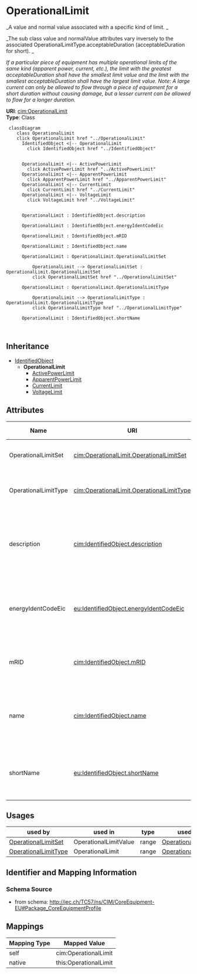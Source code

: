 # OperationalLimit


_A value and normal value associated with a specific kind of limit. _

_The sub class value and normalValue attributes vary inversely to the associated OperationalLimitType.acceptableDuration (acceptableDuration for short).  _

_If a particular piece of equipment has multiple operational limits of the same kind (apparent power, current, etc.), the limit with the greatest acceptableDuration shall have the smallest limit value and the limit with the smallest acceptableDuration shall have the largest limit value.  Note: A large current can only be allowed to flow through a piece of equipment for a short duration without causing damage, but a lesser current can be allowed to flow for a longer duration._





**URI**: [cim:OperationalLimit](http://iec.ch/TC57/CIM100#OperationalLimit)<br />
**Type**: Class




```mermaid
 classDiagram
    class OperationalLimit
    click OperationalLimit href "../OperationalLimit"
      IdentifiedObject <|-- OperationalLimit
        click IdentifiedObject href "../IdentifiedObject"
      

      OperationalLimit <|-- ActivePowerLimit
        click ActivePowerLimit href "../ActivePowerLimit"
      OperationalLimit <|-- ApparentPowerLimit
        click ApparentPowerLimit href "../ApparentPowerLimit"
      OperationalLimit <|-- CurrentLimit
        click CurrentLimit href "../CurrentLimit"
      OperationalLimit <|-- VoltageLimit
        click VoltageLimit href "../VoltageLimit"
      
      
      OperationalLimit : IdentifiedObject.description
        
      OperationalLimit : IdentifiedObject.energyIdentCodeEic
        
      OperationalLimit : IdentifiedObject.mRID
        
      OperationalLimit : IdentifiedObject.name
        
      OperationalLimit : OperationalLimit.OperationalLimitSet
        
          OperationalLimit --> OperationalLimitSet : OperationalLimit.OperationalLimitSet
          click OperationalLimitSet href "../OperationalLimitSet"
        
      OperationalLimit : OperationalLimit.OperationalLimitType
        
          OperationalLimit --> OperationalLimitType : OperationalLimit.OperationalLimitType
          click OperationalLimitType href "../OperationalLimitType"
        
      OperationalLimit : IdentifiedObject.shortName
        
      
```





## Inheritance
* [IdentifiedObject](IdentifiedObject.md)
    * **OperationalLimit**
        * [ActivePowerLimit](ActivePowerLimit.md)
        * [ApparentPowerLimit](ApparentPowerLimit.md)
        * [CurrentLimit](CurrentLimit.md)
        * [VoltageLimit](VoltageLimit.md)



## Attributes


| Name | URI | Cardinality and Range | Description | Inheritance |
| ---  | --- | --- | --- | --- |
| OperationalLimitSet | [cim:OperationalLimit.OperationalLimitSet](http://iec.ch/TC57/CIM100#OperationalLimit.OperationalLimitSet) | 1 <br />  [OperationalLimitSet](OperationalLimitSet.md)  | The limit set to which the limit values belong | direct |
| OperationalLimitType | [cim:OperationalLimit.OperationalLimitType](http://iec.ch/TC57/CIM100#OperationalLimit.OperationalLimitType) | 1 <br />  [OperationalLimitType](OperationalLimitType.md)  | The limit type associated with this limit | direct |
| description | [cim:IdentifiedObject.description](http://iec.ch/TC57/CIM100#IdentifiedObject.description) | 0..1 <br />  string  | The description is a free human readable text describing or naming the object | [IdentifiedObject](IdentifiedObject.md) |
| energyIdentCodeEic | [eu:IdentifiedObject.energyIdentCodeEic](http://iec.ch/TC57/CIM100-European#IdentifiedObject.energyIdentCodeEic) | 0..1 <br />  string  | The attribute is used for an exchange of the EIC code (Energy identification ... | [IdentifiedObject](IdentifiedObject.md) |
| mRID | [cim:IdentifiedObject.mRID](http://iec.ch/TC57/CIM100#IdentifiedObject.mRID) | 1 <br />  string  | Master resource identifier issued by a model authority | [IdentifiedObject](IdentifiedObject.md) |
| name | [cim:IdentifiedObject.name](http://iec.ch/TC57/CIM100#IdentifiedObject.name) | 1 <br />  string  | The name is any free human readable and possibly non unique text naming the o... | [IdentifiedObject](IdentifiedObject.md) |
| shortName | [eu:IdentifiedObject.shortName](http://iec.ch/TC57/CIM100-European#IdentifiedObject.shortName) | 0..1 <br />  string  | The attribute is used for an exchange of a human readable short name with len... | [IdentifiedObject](IdentifiedObject.md) |





## Usages

| used by | used in | type | used |
| ---  | --- | --- | --- |
| [OperationalLimitSet](OperationalLimitSet.md) | OperationalLimitValue | range | [OperationalLimit](OperationalLimit.md) |
| [OperationalLimitType](OperationalLimitType.md) | OperationalLimit | range | [OperationalLimit](OperationalLimit.md) |






## Identifier and Mapping Information







### Schema Source


* from schema: http://iec.ch/TC57/ns/CIM/CoreEquipment-EU#Package_CoreEquipmentProfile





## Mappings

| Mapping Type | Mapped Value |
| ---  | ---  |
| self | cim:OperationalLimit |
| native | this:OperationalLimit |




